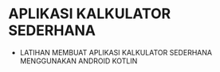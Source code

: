 # APLIKASI KALKULATOR SEDERHANA

- LATIHAN MEMBUAT APLIKASI KALKULATOR SEDERHANA MENGGUNAKAN ANDROID KOTLIN

